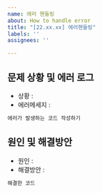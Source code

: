 ```yaml
---
name: 에러 핸들링
about: How to handle error
title: "[22.xx.xx] 에러핸들링"
labels: ''
assignees: ''

---
```


## 문제 상황 및 에러 로그
- 상황 : 
- 에러메세지 : 
```js
에러가 발생하는 코드 작성하기
```

## 원인 및 해결방안
- 원인 : 
- 해결방안 : 
```js
해결한 코드
```
